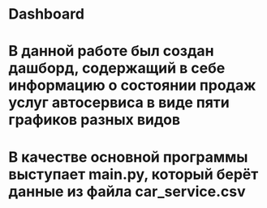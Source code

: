 # Dashboard
# В данной работе был создан дашборд, содержащий в себе информацию о состоянии продаж услуг автосервиса в виде пяти графиков разных видов
# В качестве основной программы выступает main.py, который берёт данные из файла car_service.csv
